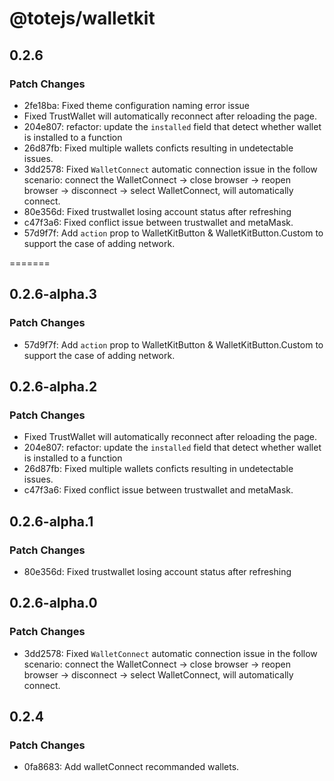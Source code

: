 # @totejs/walletkit

## 0.2.6

### Patch Changes

- 2fe18ba: Fixed theme configuration naming error issue
- Fixed TrustWallet will automatically reconnect after reloading the page.
- 204e807: refactor: update the `installed` field that detect whether wallet is installed to a
  function
- 26d87fb: Fixed multiple wallets conficts resulting in undetectable issues.
- 3dd2578: Fixed `WalletConnect` automatic connection issue in the follow scenario: connect the
  WalletConnect -> close browser -> reopen browser -> disconnect -> select WalletConnect, will
  automatically connect.
- 80e356d: Fixed trustwallet losing account status after refreshing
- c47f3a6: Fixed conflict issue between trustwallet and metaMask.
- 57d9f7f: Add `action` prop to WalletKitButton & WalletKitButton.Custom to support the case of
  adding network.

=======

## 0.2.6-alpha.3

### Patch Changes

- 57d9f7f: Add `action` prop to WalletKitButton & WalletKitButton.Custom to support the case of
  adding network.

## 0.2.6-alpha.2

### Patch Changes

- Fixed TrustWallet will automatically reconnect after reloading the page.
- 204e807: refactor: update the `installed` field that detect whether wallet is installed to a
  function
- 26d87fb: Fixed multiple wallets conficts resulting in undetectable issues.
- c47f3a6: Fixed conflict issue between trustwallet and metaMask.

## 0.2.6-alpha.1

### Patch Changes

- 80e356d: Fixed trustwallet losing account status after refreshing

## 0.2.6-alpha.0

### Patch Changes

- 3dd2578: Fixed `WalletConnect` automatic connection issue in the follow scenario: connect the
  WalletConnect -> close browser -> reopen browser -> disconnect -> select WalletConnect, will
  automatically connect.

## 0.2.4

### Patch Changes

- 0fa8683: Add walletConnect recommanded wallets.
